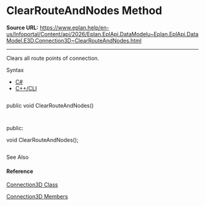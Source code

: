 # ClearRouteAndNodes Method

**Source URL:** https://www.eplan.help/en-us/Infoportal/Content/api/2026/Eplan.EplApi.DataModelu~Eplan.EplApi.DataModel.E3D.Connection3D~ClearRouteAndNodes.html

---

Clears all route points of connection.

Syntax

- [C#](#i-syntax-CS)
- [C++/CLI](#i-syntax-CPP2005)

```
```
public void ClearRouteAndNodes()
```
```

```
```
public:
void ClearRouteAndNodes();
```
```



See Also

#### Reference

[Connection3D Class](Eplan.EplApi.DataModelu~Eplan.EplApi.DataModel.E3D.Connection3D.html)
  
[Connection3D Members](Eplan.EplApi.DataModelu~Eplan.EplApi.DataModel.E3D.Connection3D_members.html)